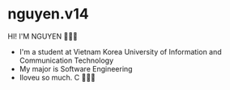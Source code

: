 # nguyen.v14
HI! I'M NGUYEN 🧑‍💻👋
+ I'm a student at Vietnam Korea University of Information and Communication Technology 
+ My major is Software Engineering
+ Iloveu so much. C 🫶💗🧡
